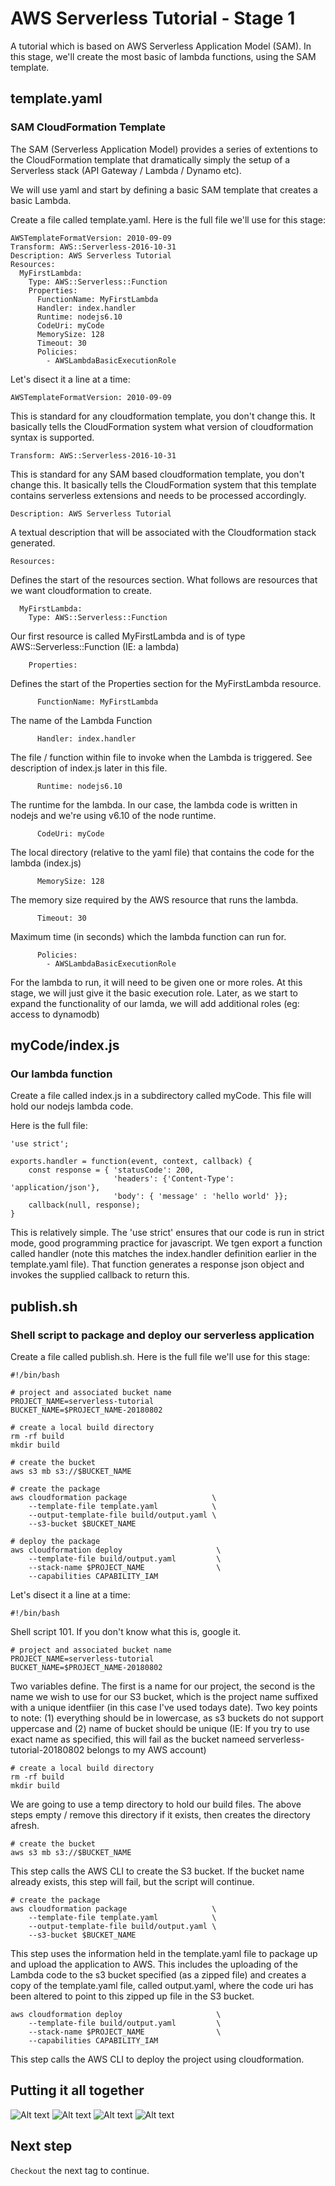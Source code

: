 # AWS Serverless Tutorial - Stage 1

A tutorial which is based on AWS Serverless Application Model (SAM).
In this stage, we'll create the most basic of lambda functions, using the SAM template.


## template.yaml     
### SAM CloudFormation Template 

The SAM (Serverless Application Model) provides a series of extentions to the CloudFormation template that dramatically simply the setup of a Serverless stack (API Gateway / Lambda / Dynamo etc).

We will use yaml and start by defining a basic SAM template that creates a basic Lambda.

Create a file called template.yaml. Here is the full file we'll use for this stage:
```
AWSTemplateFormatVersion: 2010-09-09
Transform: AWS::Serverless-2016-10-31
Description: AWS Serverless Tutorial
Resources:
  MyFirstLambda:
    Type: AWS::Serverless::Function
    Properties:
      FunctionName: MyFirstLambda
      Handler: index.handler
      Runtime: nodejs6.10
      CodeUri: myCode 
      MemorySize: 128 
      Timeout: 30
      Policies:
        - AWSLambdaBasicExecutionRole
```
Let's disect it a line at a time:
```
AWSTemplateFormatVersion: 2010-09-09
```
This is standard for any cloudformation template, you don't change this. It basically tells the CloudFormation system what version of cloudformation syntax is supported. 

```
Transform: AWS::Serverless-2016-10-31
```
This is standard for any SAM based cloudformation template, you don't change this. It basically tells the CloudFormation system that this template contains serverless extensions and needs to be processed accordingly.

```
Description: AWS Serverless Tutorial
```
A textual description that will be associated with the Cloudformation stack generated.


```
Resources:
```
Defines the start of the resources section. What follows are resources that we want cloudformation to create.

```
  MyFirstLambda:
    Type: AWS::Serverless::Function
```
Our first resource is called MyFirstLambda and is of type AWS::Serverless::Function (IE: a lambda)

```
    Properties:
```
Defines the start of the Properties section for the MyFirstLambda resource.

```
      FunctionName: MyFirstLambda
```
The name of the Lambda Function

```
      Handler: index.handler
```
The file / function within file to invoke when the Lambda is triggered. See description of index.js later in this file.

```
      Runtime: nodejs6.10
```
The runtime for the lambda. In our case, the lambda code is written in nodejs and we're using v6.10 of the node runtime.

```
      CodeUri: myCode
```
The local directory (relative to the yaml file) that contains the code for the lambda (index.js)

```
      MemorySize: 128
```
The memory size required by the AWS resource that runs the lambda.

```
      Timeout: 30
```
Maximum time (in seconds) which the lambda function can run for. 

```
      Policies:
        - AWSLambdaBasicExecutionRole
```
For the lambda to run, it will need to be given one or more roles. At this stage, we will just give it
the basic execution role. Later, as we start to expand the functionality of our lamda, we will add additional roles (eg: access to dynamodb)


## myCode/index.js    
### Our lambda function
Create a file called index.js in a subdirectory called myCode. This file will hold our nodejs lambda code.

Here is the full file:
```
'use strict';

exports.handler = function(event, context, callback) {
    const response = { 'statusCode': 200, 
                       'headers': {'Content-Type': 'application/json'},
                       'body': { 'message' : 'hello world' }};
    callback(null, response);
}
```

This is relatively simple. The 'use strict' ensures that our code is run in strict mode, good programming practice for javascript. We tgen export a function called handler (note this matches the index.handler definition earlier in the template.yaml file). That function generates a response json object and invokes the supplied callback to return this.

## publish.sh    
### Shell script to package and deploy our serverless application
Create a file called publish.sh. Here is the full file we'll use for this stage:
```
#!/bin/bash

# project and associated bucket name
PROJECT_NAME=serverless-tutorial
BUCKET_NAME=$PROJECT_NAME-20180802

# create a local build directory
rm -rf build
mkdir build

# create the bucket
aws s3 mb s3://$BUCKET_NAME 

# create the package
aws cloudformation package                   \
    --template-file template.yaml            \
    --output-template-file build/output.yaml \
    --s3-bucket $BUCKET_NAME                      

# deploy the package
aws cloudformation deploy                     \
    --template-file build/output.yaml         \
    --stack-name $PROJECT_NAME                \
    --capabilities CAPABILITY_IAM             

```
Let's disect it a line at a time:

```
#!/bin/bash
```
Shell script 101. If you don't know what this is, google it.

```
# project and associated bucket name
PROJECT_NAME=serverless-tutorial
BUCKET_NAME=$PROJECT_NAME-20180802
```
Two variables define. The first is a name for our project, the second is the name we wish to use for our S3 bucket, which is the project name suffixed with a unique identfiier (in this case I've used todays date). Two key points to note: (1) everything should be in lowercase, as s3 buckets do not support uppercase and (2) name of bucket should be unique (IE: If you try to use exact name as specified, this will fail as the bucket nameed serverless-tutorial-20180802 belongs to my AWS account)

```
# create a local build directory
rm -rf build
mkdir build
```
We are going to use a temp directory to hold our build files. The above steps empty / remove this directory if it exists, then creates the directory afresh.

```
# create the bucket
aws s3 mb s3://$BUCKET_NAME 
```
This step calls the AWS CLI to create the S3 bucket. If the bucket name already exists, this step will fail, but the script will continue.

```
# create the package
aws cloudformation package                   \
    --template-file template.yaml            \
    --output-template-file build/output.yaml \
    --s3-bucket $BUCKET_NAME                 
```
This step uses the information held in the template.yaml file to package up and upload the application to AWS. This includes the uploading of the Lambda code to the s3 bucket specified (as a zipped file) and creates a copy of the template.yaml file, called output.yaml, where the code uri has been altered to point to this zipped up file in the S3 bucket.


```
aws cloudformation deploy                     \
    --template-file build/output.yaml         \
    --stack-name $PROJECT_NAME                \
    --capabilities CAPABILITY_IAM                     
```
This step calls the AWS CLI to deploy the project using cloudformation.

## Putting it all together
![Alt text](documentation/screenshot0.png?raw=true "Screenshot 0")
![Alt text](documentation/screenshot1.png?raw=true "Screenshot 1")
![Alt text](documentation/screenshot2.png?raw=true "Screenshot 2")
![Alt text](documentation/screenshot4.png?raw=true "Screenshot 4")


## Next step

`Checkout` the next tag to continue.